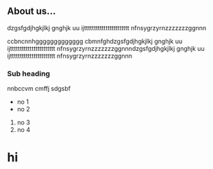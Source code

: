 ## About us...

dzgsfgdjhgkjlkj gnghjk uu ijttttttttttttttttttttttt nfnsygrzyrnzzzzzzzggnnn

ccbncnnhggggggggggggg cbmnfghdzgsfgdjhgkjlkj gnghjk uu ijttttttttttttttttttttttt nfnsygrzyrnzzzzzzzggnnndzgsfgdjhgkjlkj gnghjk uu ijttttttttttttttttttttttt nfnsygrzyrnzzzzzzzggnnn

### Sub heading
nnbccvm  cmffj
sdgsbf



- no 1
- no 2

1. no 3
2. no 4
<html> 
<body>
  <h1> hi</h1>
  
  </div>
  </body>
</html>
  
